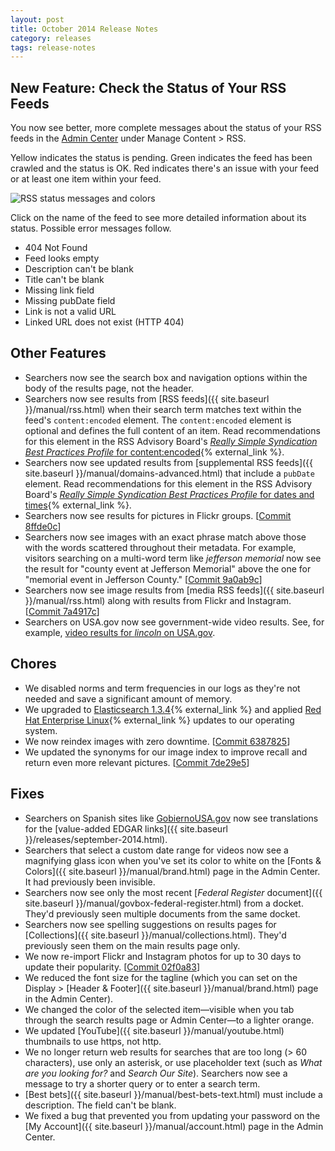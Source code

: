 ```yaml
---
layout: post
title: October 2014 Release Notes
category: releases
tags: release-notes
---
```


## New Feature: Check the Status of Your RSS Feeds

You now see better, more complete messages about the status of your RSS feeds in the [Admin Center](https://search.usa.gov/sites/) under Manage Content > RSS. 

Yellow indicates the status is pending. Green indicates the feed has been crawled and the status is OK. Red indicates there's an issue with your feed or at least one item within your feed.

![RSS status messages and colors](https://d3qcdigd1fhos0.cloudfront.net/blog/img/rss-status.png "RSS status messages and colors")

Click on the name of the feed to see more detailed information about its status. Possible error messages follow.

* 404 Not Found
* Feed looks empty
* Description can't be blank
* Title can't be blank
* Missing link field
* Missing pubDate field
* Link is not a valid URL
* Linked URL does not exist (HTTP 404)

## Other Features

* Searchers now see the search box and navigation options within the body of the results page, not the header.
* Searchers now see results from [RSS feeds]({{ site.baseurl }}/manual/rss.html) when their search term matches text within the feed's `content:encoded` element. The `content:encoded` element is optional and defines the full content of an item. Read recommendations for this element in the RSS Advisory Board's [*Really Simple Syndication Best Practices Profile* for content:encoded](http://www.rssboard.org/rss-profile#namespace-elements-content-encoded){% external_link %}.
* Searchers now see updated results from [supplemental RSS feeds]({{ site.baseurl }}/manual/domains-advanced.html) that include a `pubDate` element. Read recommendations for this element in the RSS Advisory Board's [*Really Simple Syndication Best Practices Profile* for dates and times](http://www.rssboard.org/rss-profile#data-types-datetime){% external_link %}.
* Searchers now see results for pictures in Flickr groups.  [[Commit 8ffde0c](https://github.com/GSA/asis/commit/8ffde0cde7d334964c48991300b26687870717db)]
* Searchers now see images with an exact phrase match above those with the words scattered throughout their metadata. For example, visitors searching on a multi-word term like *jefferson memorial* now see the result for "county event at Jefferson Memorial" above the one for "memorial event in Jefferson County." [[Commit 9a0ab9c](https://github.com/GSA/asis/commit/9a0ab9c3a44da931d8aee2595ff35053381870e2)]
* Searchers now see image results from [media RSS feeds]({{ site.baseurl }}/manual/rss.html) along with results from Flickr and Instagram. [[Commit 7a4917c](https://github.com/GSA/asis/commit/7a4917c6dd6cdb9fafa8eb364f23eb2ef19c6f5e)]
* Searchers on USA.gov now see government-wide video results. See, for example, [video results for *lincoln* on USA.gov](http://search.usa.gov/search/news?affiliate=usagov&channel=617&query=lincoln).

## Chores

* We disabled norms and term frequencies in our logs as they're not needed and save a significant amount of memory.
* We upgraded to [Elasticsearch 1.3.4](http://www.elasticsearch.org/blog/elasticsearch-1-3-4-released/){% external_link %} and applied [Red Hat Enterprise Linux](http://www.redhat.com/en/technologies/linux-platforms/enterprise-linux){% external_link %} updates to our operating system.
* We now reindex images with zero downtime. [[Commit 6387825](https://github.com/GSA/asis/commit/6387825883ba17f75916019480019ed31cfb1a9c)]
* We updated the synonyms for our image index to improve recall and return even more relevant pictures. [[Commit 7de29e5](https://github.com/GSA/asis/commit/7de29e528aab2bb031576107829f5981fc2af6f9)]

## Fixes

* Searchers on Spanish sites like [GobiernoUSA.gov](https://gobierno.usa.gov/) now see translations for the [value-added EDGAR links]({{ site.baseurl }}/releases/september-2014.html).
* Searchers that select a custom date range for videos now see a magnifying glass icon when you've set its color to white on the [Fonts & Colors]({{ site.baseurl }}/manual/brand.html) page in the Admin Center. It had previously been invisible.
* Searchers now see only the most recent [*Federal Register* document]({{ site.baseurl }}/manual/govbox-federal-register.html) from a docket. They'd previously seen multiple documents from the same docket.
* Searchers now see spelling suggestions on results pages for [Collections]({{ site.baseurl }}/manual/collections.html). They'd previously seen them on the main results page only.
* We now re-import Flickr and Instagram photos for up to 30 days to update their popularity. [[Commit 02f0a83](https://github.com/GSA/asis/commit/02f0a83887e02d5d11fc50caed6547dcaf1461ba)]
* We reduced the font size for the tagline (which you can set on the Display > [Header & Footer]({{ site.baseurl }}/manual/brand.html) page in the Admin Center). 
* We changed the color of the selected item&mdash;visible when you tab through the search results page or Admin Center&mdash;to a lighter orange.
* We updated [YouTube]({{ site.baseurl }}/manual/youtube.html) thumbnails to use https, not http.
* We no longer return web results for searches that are too long (> 60 characters), use only an asterisk, or use placeholder text (such as *What are you looking for?* and *Search Our Site*). Searchers now see a message to try a shorter query or to enter a search term.
* [Best bets]({{ site.baseurl }}/manual/best-bets-text.html) must include a description. The field can't be blank.
* We fixed a bug that prevented you from updating your password on the [My Account]({{ site.baseurl }}/manual/account.html) page in the Admin Center.